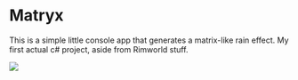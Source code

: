 # Matryx

This is a simple little console app that generates a matrix-like rain effect.
My first actual c# project, aside from Rimworld stuff.

![](https://https://github.com/Scurvyez/Matryx/blob/main/7R4jyD4rgN.gif)
